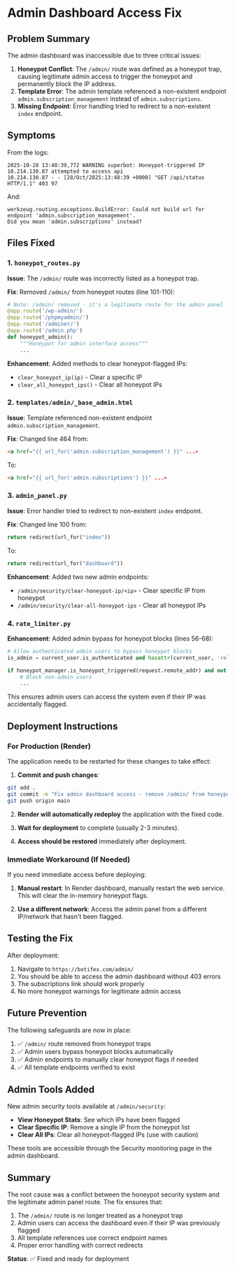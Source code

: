 # Admin Dashboard Access Fix

## Problem Summary

The admin dashboard was inaccessible due to three critical issues:

1. **Honeypot Conflict**: The `/admin/` route was defined as a honeypot trap, causing legitimate admin access to trigger the honeypot and permanently block the IP address.
2. **Template Error**: The admin template referenced a non-existent endpoint `admin.subscription_management` instead of `admin.subscriptions`.
3. **Missing Endpoint**: Error handling tried to redirect to a non-existent `index` endpoint.

## Symptoms

From the logs:
```
2025-10-28 13:48:39,772 WARNING superbot: Honeypot-triggered IP 10.214.130.87 attempted to access api
10.214.130.87 - - [28/Oct/2025:13:48:39 +0000] "GET /api/status HTTP/1.1" 403 97
```

And:
```
werkzeug.routing.exceptions.BuildError: Could not build url for endpoint 'admin.subscription_management'. 
Did you mean 'admin.subscriptions' instead?
```

## Files Fixed

### 1. `honeypot_routes.py`
**Issue**: The `/admin/` route was incorrectly listed as a honeypot trap.

**Fix**: Removed `/admin/` from honeypot routes (line 101-110):
```python
# Note: /admin/ removed - it's a legitimate route for the admin panel
@app.route('/wp-admin/')
@app.route('/phpmyadmin/')
@app.route('/adminer/')
@app.route('/admin.php')
def honeypot_admin():
    """Honeypot for admin interface access"""
    ...
```

**Enhancement**: Added methods to clear honeypot-flagged IPs:
- `clear_honeypot_ip(ip)` - Clear a specific IP
- `clear_all_honeypot_ips()` - Clear all honeypot IPs

### 2. `templates/admin/_base_admin.html`
**Issue**: Template referenced non-existent endpoint `admin.subscription_management`.

**Fix**: Changed line 464 from:
```html
<a href="{{ url_for('admin.subscription_management') }}" ...>
```
To:
```html
<a href="{{ url_for('admin.subscriptions') }}" ...>
```

### 3. `admin_panel.py`
**Issue**: Error handler tried to redirect to non-existent `index` endpoint.

**Fix**: Changed line 100 from:
```python
return redirect(url_for("index"))
```
To:
```python
return redirect(url_for("dashboard"))
```

**Enhancement**: Added two new admin endpoints:
- `/admin/security/clear-honeypot-ip/<ip>` - Clear specific IP from honeypot
- `/admin/security/clear-all-honeypot-ips` - Clear all honeypot IPs

### 4. `rate_limiter.py`
**Enhancement**: Added admin bypass for honeypot blocks (lines 56-68):
```python
# Allow authenticated admin users to bypass honeypot blocks
is_admin = current_user.is_authenticated and hasattr(current_user, 'role') and current_user.role == 'admin'

if honeypot_manager.is_honeypot_triggered(request.remote_addr) and not is_admin:
    # Block non-admin users
    ...
```

This ensures admin users can access the system even if their IP was accidentally flagged.

## Deployment Instructions

### For Production (Render)

The application needs to be restarted for these changes to take effect:

1. **Commit and push changes**:
```bash
git add .
git commit -m "Fix admin dashboard access - remove /admin/ from honeypot, fix template endpoints"
git push origin main
```

2. **Render will automatically redeploy** the application with the fixed code.

3. **Wait for deployment** to complete (usually 2-3 minutes).

4. **Access should be restored** immediately after deployment.

### Immediate Workaround (If Needed)

If you need immediate access before deploying:

1. **Manual restart**: In Render dashboard, manually restart the web service. This will clear the in-memory honeypot flags.

2. **Use a different network**: Access the admin panel from a different IP/network that hasn't been flagged.

## Testing the Fix

After deployment:

1. Navigate to `https://botifex.com/admin/`
2. You should be able to access the admin dashboard without 403 errors
3. The subscriptions link should work properly
4. No more honeypot warnings for legitimate admin access

## Future Prevention

The following safeguards are now in place:

1. ✅ `/admin/` route removed from honeypot traps
2. ✅ Admin users bypass honeypot blocks automatically
3. ✅ Admin endpoints to manually clear honeypot flags if needed
4. ✅ All template endpoints verified to exist

## Admin Tools Added

New admin security tools available at `/admin/security`:

- **View Honeypot Stats**: See which IPs have been flagged
- **Clear Specific IP**: Remove a single IP from the honeypot list
- **Clear All IPs**: Clear all honeypot-flagged IPs (use with caution)

These tools are accessible through the Security monitoring page in the admin dashboard.

## Summary

The root cause was a conflict between the honeypot security system and the legitimate admin panel route. The fix ensures that:

1. The `/admin/` route is no longer treated as a honeypot trap
2. Admin users can access the dashboard even if their IP was previously flagged
3. All template references use correct endpoint names
4. Proper error handling with correct redirects

**Status**: ✅ Fixed and ready for deployment

